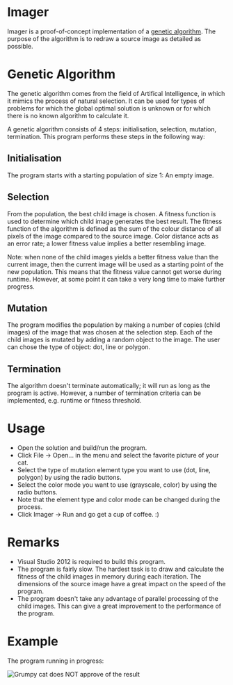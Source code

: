 Imager
======

Imager is a proof-of-concept implementation of a [genetic algorithm](http://en.wikipedia.org/wiki/Genetic_algorithm). The purpose of the algorithm is to redraw a source image as detailed as possible. 

Genetic Algorithm
=================

The genetic algorithm comes from the field of Artifical Intelligence, in which it mimics the process of natural selection. It can be used for types of problems for which the global optimal solution is unknown or for which there is no known algorithm to calculate it. 

A genetic algorithm consists of 4 steps: initialisation, selection, mutation, termination. This program performs these steps in the following way:

Initialisation
--------------

The program starts with a starting population of size 1: An empty image.

Selection
---------

From the population, the best child image is chosen. A fitness function is used to determine which child image generates the best result. The fitness function of the algorithm is defined as the sum of the colour distance of all pixels of the image compared to the source image. Color distance acts as an error rate; a lower fitness value implies a better resembling image.

Note: when none of the child images yields a better fitness value than the current image, then the current image will be used as a starting point of the new population. This means that the fitness value cannot get worse during runtime. However, at some point it can take a very long time to make further progress.

Mutation
--------

The program modifies the population by making a number of copies (child images) of the image that was chosen at the selection step. Each of the child images is mutated by adding a random object to the image. The user can chose the type of object: dot, line or polygon.

Termination
-----------
 
The algorithm doesn't terminate automatically; it will run as long as the program is active. However, a number of termination criteria can be implemented, e.g. runtime or fitness threshold. 

Usage
=====

* Open the solution and build/run the program.
* Click File -> Open... in the menu and select the favorite picture of your cat.
* Select the type of mutation element type you want to use (dot, line, polygon) by using the radio buttons.
* Select the color mode you want to use (grayscale, color) by using the radio buttons.
* Note that the element type and color mode can be changed during the process.
* Click Imager -> Run and go get a cup of coffee. :)

Remarks
=======

* Visual Studio 2012 is required to build this program.
* The program is fairly slow. The hardest task is to draw and calculate the fitness of the child images in memory during each iteration. The dimensions of the source image have a great impact on the speed of the program.
* The program doesn't take any advantage of parallel processing of the child images. This can give a great improvement to the performance of the program.

Example
=======

The program running in progress:

![Grumpy cat does NOT approve of the result](https://raw.githubusercontent.com/leonschrijvers/Imager/master/Examples/GrumpyCat-progress3.png)